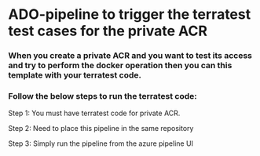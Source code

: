 # ADO-pipeline to trigger the terratest test cases for the private ACR

### When you create a private ACR and you want to test its access and try to perform the docker operation then you can this template with your terratest code.

### Follow the below steps to run the terratest code:


Step 1: You must have terratest code for private ACR.

Step 2: Need to place this pipeline in the same repository

Step 3: Simply run the pipeline from the azure pipeline UI




